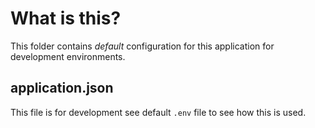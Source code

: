 # What is this?

This folder contains _default_ configuration for this application for
development environments.

## application.json

This file is for development see default `.env` file to see how this is used.

